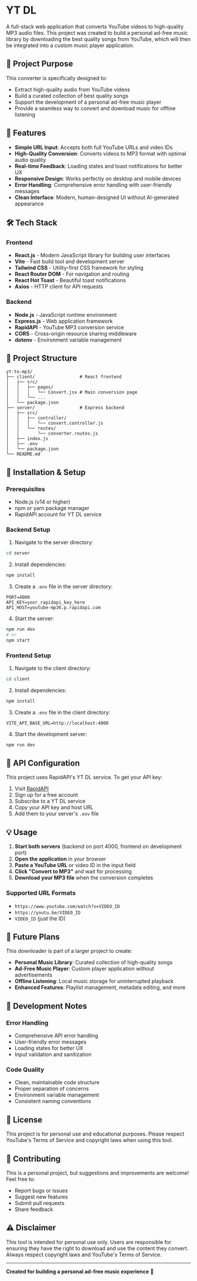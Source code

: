 # YT DL

A full-stack web application that converts YouTube videos to high-quality MP3 audio files. This project was created to build a personal ad-free music library by downloading the best quality songs from YouTube, which will then be integrated into a custom music player application.

## 🎵 Project Purpose

This converter is specifically designed to:
- Extract high-quality audio from YouTube videos
- Build a curated collection of best quality songs
- Support the development of a personal ad-free music player
- Provide a seamless way to convert and download music for offline listening

## 🚀 Features

- **Simple URL Input**: Accepts both full YouTube URLs and video IDs
- **High-Quality Conversion**: Converts videos to MP3 format with optimal audio quality
- **Real-time Feedback**: Loading states and toast notifications for better UX
- **Responsive Design**: Works perfectly on desktop and mobile devices
- **Error Handling**: Comprehensive error handling with user-friendly messages
- **Clean Interface**: Modern, human-designed UI without AI-generated appearance

## 🛠️ Tech Stack

### Frontend
- **React.js** - Modern JavaScript library for building user interfaces
- **Vite** - Fast build tool and development server
- **Tailwind CSS** - Utility-first CSS framework for styling
- **React Router DOM** - For navigation and routing
- **React Hot Toast** - Beautiful toast notifications
- **Axios** - HTTP client for API requests

### Backend
- **Node.js** - JavaScript runtime environment
- **Express.js** - Web application framework
- **RapidAPI** - YouTube MP3 conversion service
- **CORS** - Cross-origin resource sharing middleware
- **dotenv** - Environment variable management

## 📁 Project Structure

```
yt-to-mp3/
├── client/                 # React frontend
│   ├── src/
│   │   ├── pages/
│   │   │   └── Convert.jsx # Main conversion page
│   │   └── ...
│   └── package.json
├── server/                 # Express backend
│   ├── src/
│   │   ├── controller/
│   │   │   └── convert.controller.js
│   │   └── routes/
│   │       └── converter.routes.js
│   ├── index.js
│   ├── .env
│   └── package.json
└── README.md
```

## 🔧 Installation & Setup

### Prerequisites
- Node.js (v14 or higher)
- npm or yarn package manager
- RapidAPI account for YT DL service

### Backend Setup

1. Navigate to the server directory:
```bash
cd server
```

2. Install dependencies:
```bash
npm install
```

3. Create a `.env` file in the server directory:
```env
PORT=4000
API_KEY=your_rapidapi_key_here
API_HOST=youtube-mp36.p.rapidapi.com
```

4. Start the server:
```bash
npm run dev
# or
npm start
```

### Frontend Setup

1. Navigate to the client directory:
```bash
cd client
```

2. Install dependencies:
```bash
npm install
```

3. Create a `.env` file in the client directory:
```env
VITE_API_BASE_URL=http://localhost:4000
```

4. Start the development server:
```bash
npm run dev
```

## 🔑 API Configuration

This project uses RapidAPI's YT DL service. To get your API key:

1. Visit [RapidAPI](https://rapidapi.com/)
2. Sign up for a free account
3. Subscribe to a YT DL service
4. Copy your API key and host URL
5. Add them to your server's `.env` file

## 💡 Usage

1. **Start both servers** (backend on port 4000, frontend on development port)
2. **Open the application** in your browser
3. **Paste a YouTube URL** or video ID in the input field
4. **Click "Convert to MP3"** and wait for processing
5. **Download your MP3 file** when the conversion completes

### Supported URL Formats
- `https://www.youtube.com/watch?v=VIDEO_ID`
- `https://youtu.be/VIDEO_ID`
- `VIDEO_ID` (just the ID)

## 🎯 Future Plans

This downloader is part of a larger project to create:
- **Personal Music Library**: Curated collection of high-quality songs
- **Ad-Free Music Player**: Custom player application without advertisements
- **Offline Listening**: Local music storage for uninterrupted playback
- **Enhanced Features**: Playlist management, metadata editing, and more

## 🚧 Development Notes

### Error Handling
- Comprehensive API error handling
- User-friendly error messages
- Loading states for better UX
- Input validation and sanitization

### Code Quality
- Clean, maintainable code structure
- Proper separation of concerns
- Environment variable management
- Consistent naming conventions

## 📝 License

This project is for personal use and educational purposes. Please respect YouTube's Terms of Service and copyright laws when using this tool.

## 🤝 Contributing

This is a personal project, but suggestions and improvements are welcome! Feel free to:
- Report bugs or issues
- Suggest new features
- Submit pull requests
- Share feedback

## ⚠️ Disclaimer

This tool is intended for personal use only. Users are responsible for ensuring they have the right to download and use the content they convert. Always respect copyright laws and YouTube's Terms of Service.

---

**Created for building a personal ad-free music experience** 🎵